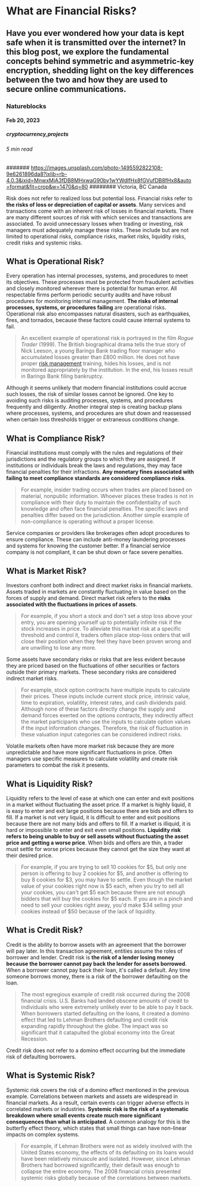 # What are Financial Risks?
## Have you ever wondered how your data is kept safe when it is transmitted over the internet? In this blog post, we explore the fundamental concepts behind symmetric and asymmetric-key encryption, shedding light on the key differences between the two and how they are used to secure online communications.
### Natureblocks
#### Feb 20, 2023
##### cryptocurrency,projects
###### 5 min read
####### https://images.unsplash.com/photo-1495592822108-9e6261896da8?ixlib=rb-4.0.3&ixid=MnwxMjA3fDB8MHxwaG90by1wYWdlfHx8fGVufDB8fHx8&auto=format&fit=crop&w=1470&q=80
######## Victoria, BC Canada


Risk does not refer to realized loss but potential loss. Financial risks refer to **the risks of loss or depreciation of capital or assets**. Many services and transactions come with an inherent risk of losses in financial markets. There are many different sources of risk with which services and transactions are associated. To avoid unnecessary losses when trading or investing, risk managers must adequately manage these risks. These include but are not limited to operational risks, compliance risks, market risks, liquidity risks, credit risks and systemic risks.

## What is Operational Risk?

Every operation has internal processes, systems, and procedures to meet its objectives. These processes must be protected from fraudulent activities and closely monitored wherever there is potential for human error. All respectable firms perform periodic security audits and have robust procedures for monitoring internal management. **The risks of internal processes, systems, or procedures failing** are operational risks. Operational risk also encompasses natural disasters, such as earthquakes, fires, and tornados, because these factors could cause internal systems to fail.

> An excellent example of operational risk is portrayed in the film *Rogue Trader* (1999). The British biographical drama tells the true story of Nick Leeson, a young Barings Bank trading floor manager who accumulated losses greater than £800 million. He does not have proper [risk management](https://natureblocks.com/blog/what-is-risk-management) training, hides his losses, and is not monitored appropriately by the institution. In the end, his losses result in Barings Bank filing bankruptcy.

Although it seems unlikely that modern financial institutions could accrue such losses, the risk of similar losses cannot be ignored. One key to avoiding such risks is auditing processes, systems, and procedures frequently and diligently. Another integral step is creating backup plans where processes, systems, and procedures are shut down and reassessed when certain loss thresholds trigger or extraneous conditions change.

## What is Compliance Risk?

Financial institutions must comply with the rules and regulations of their jurisdictions and the regulatory groups to which they are assigned. If institutions or individuals break the laws and regulations, they may face financial penalties for their infractions. **Any monetary fines associated with failing to meet compliance standards are considered compliance risks**.

> For example, insider trading occurs when trades are placed based on material, nonpublic information. Whoever places these trades is not in compliance with their duty to maintain the confidentiality of such knowledge and often face financial penalties. The specific laws and penalties differ based on the jurisdiction. Another simple example of non-compliance is operating without a proper license.

Service companies or providers like brokerages often adopt procedures to ensure compliance. These can include anti-money laundering processes and systems for knowing the customer better. If a financial service company is not compliant, it can be shut down or face severe penalties.

## What is Market Risk?

Investors confront both indirect and direct market risks in financial markets. Assets traded in markets are constantly fluctuating in value based on the forces of supply and demand. Direct market risk refers to the **risks associated with the fluctuations in prices of assets**.

> For example, if you short a stock and don't set a stop loss above your entry, you are opening yourself up to potentially infinite risk if the stock increases in price. To alleviate this market risk at a specific threshold and control it, traders often place stop-loss orders that will close their position when they feel they have been proven wrong and are unwilling to lose any more.

Some assets have secondary risks or risks that are less evident because they are priced based on the fluctuations of other securities or factors outside their primary markets. These secondary risks are considered indirect market risks.

> For example, stock option contracts have multiple inputs to calculate their prices. These inputs include current stock price, intrinsic value, time to expiration, volatility, interest rates, and cash dividends paid. Although none of these factors directly change the supply and demand forces exerted on the options contracts, they indirectly affect the market participants who use the inputs to calculate option values if the input information changes. Therefore, the risk of fluctuation in these valuation input categories can be considered indirect risks.

Volatile markets often have more market risk because they are more unpredictable and have more significant fluctuations in price. Often managers use specific measures to calculate volatility and create risk parameters to combat the risk it presents.

## What is Liquidity Risk?

Liquidity refers to the level of ease at which one can enter and exit positions in a market without fluctuating the asset price. If a market is highly liquid, it is easy to enter and exit large positions because there are bids and offers to fill. If a market is not very liquid, it is difficult to enter and exit positions because there are not many bids and offers to fill. If a market is illiquid, it is hard or impossible to enter and exit even small positions. **Liquidity risk refers to being unable to buy or sell assets without fluctuating the asset price and getting a worse price**. When bids and offers are thin, a trader must settle for worse prices because they cannot get the size they want at their desired price.

> For example, if you are trying to sell 10 cookies for $5, but only one person is offering to buy 2 cookies for $5, and another is offering to buy 8 cookies for $3, you may have to settle. Even though the market value of your cookies right now is $5 each, when you try to sell all your cookies, you can't get $5 each because there are not enough bidders that will buy the cookies for $5 each. If you are in a pinch and need to sell your cookies right away, you'd make $34 selling your cookies instead of $50 because of the lack of liquidity.

## What is Credit Risk?

Credit is the ability to borrow assets with an agreement that the borrower will pay later. In this transaction agreement, entities assume the roles of borrower and lender. Credit risk is **the risk of a lender losing money because the borrower cannot pay back the lender for assets borrowed**. When a borrower cannot pay back their loan, it's called a default. Any time someone borrows money, there is a risk of the borrower defaulting on the loan.

> The most egregious example of credit risk occurred during the 2008 financial crisis. U.S. Banks had landed obscene amounts of credit to individuals who were extremely unlikely ever to be able to pay it back. When borrowers started defaulting on the loans, it created a domino effect that led to Lehman Brothers defaulting and credit risk expanding rapidly throughout the globe. The impact was so significant that it catapulted the global economy into the Great Recession.

Credit risk does not refer to a domino effect occurring but the immediate risk of defaulting borrowers.

## What is Systemic Risk?

Systemic risk covers the risk of a domino effect mentioned in the previous example. Correlations between markets and assets are widespread in financial markets. As a result, certain events can trigger adverse effects in correlated markets or industries. **Systemic risk is the risk of a systematic breakdown where small events create much more significant consequences than what is anticipated**. A common analogy for this is the butterfly effect theory, which states that small things can have non-linear impacts on complex systems.

> For example, if Lehman Brothers were not as widely involved with the United States economy, the effects of its defaulting on its loans would have been relatively minuscule and isolated. However, since Lehman Brothers had borrowed significantly, their default was enough to collapse the entire economy. The 2008 financial crisis presented systemic risks globally because of the correlations between markets.
